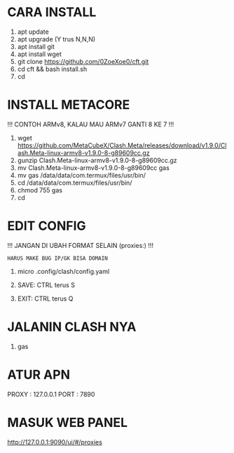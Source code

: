 # CARA INSTALL

1. apt update
2. apt  upgrade          (Y trus N,N,N)
3. apt install git
4. apt install wget
5. git clone https://github.com/0ZoeXoe0/cft.git
6. cd cft && bash install.sh
7. cd

# INSTALL METACORE

!!! CONTOH ARMv8, KALAU MAU ARMv7 GANTI 8 KE 7 !!!

1. wget https://github.com/MetaCubeX/Clash.Meta/releases/download/v1.9.0/Clash.Meta-linux-armv8-v1.9.0-8-g89609cc.gz
2. gunzip Clash.Meta-linux-armv8-v1.9.0-8-g89609cc.gz
3. mv Clash.Meta-linux-armv8-v1.9.0-8-g89609cc gas
4. mv gas /data/data/com.termux/files/usr/bin/
5. cd /data/data/com.termux/files/usr/bin/
6. chmod 755 gas
7. cd

#  EDIT CONFIG

!!! JANGAN DI UBAH FORMAT SELAIN (proxies:) !!!

    HARUS MAKE BUG IP/GK BISA DOMAIN

1. micro .config/clash/config.yaml

2. SAVE: CTRL terus S
3. EXIT: CTRL terus Q

# JALANIN CLASH NYA

1. gas

# ATUR APN

PROXY : 127.0.0.1
PORT : 7890

# MASUK WEB PANEL

http://127.0.0.1:9090/ui/#/proxies
